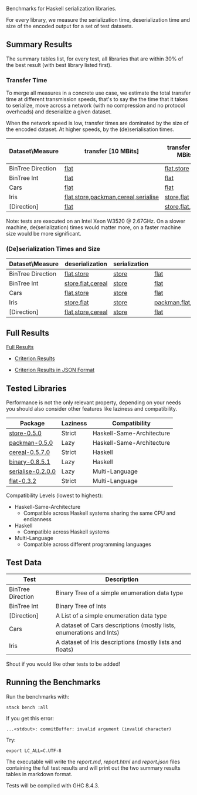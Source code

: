 Benchmarks for Haskell serialization libraries.

For every library, we measure the serialization time, deserialization time and size of the encoded output for a set of test datasets.

## Summary Results

The summary tables list, for every test, all libraries that are within 30% of the best result (with best library listed first).

### Transfer Time

To merge all measures in a concrete use case, we estimate the total transfer time at different transmission speeds, that's to say the the time that it takes to serialize, move across a network (with no compression and no protocol overheads) and deserialize a given dataset.

When the network speed is low, transfer times are dominated by the size of the encoded dataset. At higher speeds, by the (de)serialisation times.

|Dataset\Measure|transfer [10 MBits]|transfer [100 MBits]|transfer [1000 MBits]|
| ---| ---| ---| ---|            
|BinTree Direction|[flat](https://hackage.haskell.org/package/flat)|[flat](https://hackage.haskell.org/package/flat),[store](https://hackage.haskell.org/package/store)|[store](https://hackage.haskell.org/package/store),[flat](https://hackage.haskell.org/package/flat)|
|BinTree Int|[flat](https://hackage.haskell.org/package/flat)|[flat](https://hackage.haskell.org/package/flat)|[store](https://hackage.haskell.org/package/store),[flat](https://hackage.haskell.org/package/flat)|
|Cars|[flat](https://hackage.haskell.org/package/flat)|[flat](https://hackage.haskell.org/package/flat)|[store](https://hackage.haskell.org/package/store),[flat](https://hackage.haskell.org/package/flat)|
|Iris|[flat](https://hackage.haskell.org/package/flat),[store](https://hackage.haskell.org/package/store),[packman](https://hackage.haskell.org/package/packman),[cereal](https://hackage.haskell.org/package/cereal),[serialise](https://hackage.haskell.org/package/serialise)|[store](https://hackage.haskell.org/package/store),[flat](https://hackage.haskell.org/package/flat)|[store](https://hackage.haskell.org/package/store)|
|[Direction]|[flat](https://hackage.haskell.org/package/flat)|[store](https://hackage.haskell.org/package/store),[flat](https://hackage.haskell.org/package/flat),[cereal](https://hackage.haskell.org/package/cereal)|[store](https://hackage.haskell.org/package/store),[flat](https://hackage.haskell.org/package/flat)|

Note: tests are executed on an Intel Xeon W3520 @ 2.67GHz. On a slower machine, de(serialization) times would matter more, on a faster machine size would be more significant.

### (De)serialization Times and Size

|Dataset\Measure|deserialization|serialization|size|
| ---| ---| ---| ---|            
|BinTree Direction|[flat](https://hackage.haskell.org/package/flat),[store](https://hackage.haskell.org/package/store)|[store](https://hackage.haskell.org/package/store)|[flat](https://hackage.haskell.org/package/flat)|
|BinTree Int|[store](https://hackage.haskell.org/package/store),[flat](https://hackage.haskell.org/package/flat),[cereal](https://hackage.haskell.org/package/cereal)|[store](https://hackage.haskell.org/package/store)|[flat](https://hackage.haskell.org/package/flat)|
|Cars|[flat](https://hackage.haskell.org/package/flat),[store](https://hackage.haskell.org/package/store)|[store](https://hackage.haskell.org/package/store)|[flat](https://hackage.haskell.org/package/flat)|
|Iris|[store](https://hackage.haskell.org/package/store),[flat](https://hackage.haskell.org/package/flat)|[store](https://hackage.haskell.org/package/store)|[packman](https://hackage.haskell.org/package/packman),[flat](https://hackage.haskell.org/package/flat),[cereal](https://hackage.haskell.org/package/cereal),[store](https://hackage.haskell.org/package/store),[serialise](https://hackage.haskell.org/package/serialise)|
|[Direction]|[flat](https://hackage.haskell.org/package/flat),[store](https://hackage.haskell.org/package/store),[cereal](https://hackage.haskell.org/package/cereal)|[store](https://hackage.haskell.org/package/store)|[flat](https://hackage.haskell.org/package/flat)|


## Full Results

[Full Results](report.md)

* [Criterion Results](https://rawgit.com/haskell-perf/serialization/master/report.html)

* [Criterion Results in JSON Format](https://raw.githubusercontent.com/haskell-perf/serialization/master/report.json)

## Tested Libraries

Performance is not the only relevant property, depending on your needs you should also consider other features like laziness and compatibility.

| Package                                                            | Laziness | Compatibility             |
| ---                                                                | ---      | ---                       |
| [store-0.5.0](https://hackage.haskell.org/package/store)         | Strict   | Haskell-Same-Architecture |
| [packman-0.5.0](http://hackage.haskell.org/package/packman)        | Lazy     | Haskell-Same-Architecture |
| [cereal-0.5.7.0](http://hackage.haskell.org/package/cereal)        | Strict   | Haskell                   |
| [binary-0.8.5.1](http://hackage.haskell.org/package/binary)        | Lazy     | Haskell                   |
| [serialise-0.2.0.0](https://hackage.haskell.org/package/serialise) | Lazy     | Multi-Language            |
| [flat-0.3.2](https://hackage.haskell.org/package/flat)                    | Strict   | Multi-Language            |

Compatibility Levels (lowest to highest):
* Haskell-Same-Architecture
  - Compatible across Haskell systems sharing the same CPU and endianness
* Haskell
  - Compatible across Haskell systems
* Multi-Language
  - Compatible across different programming languages

## Test Data

| Test              | Description                                                          |
| ---               | ---                                                                  |
| BinTree Direction | Binary Tree of a simple enumeration data type                        |
| BinTree Int       | Binary Tree of Ints                                                  |
| [Direction]       | A List of a simple enumeration data type                             |
| Cars              | A dataset of Cars descriptions (mostly lists, enumerations and Ints) |
| Iris              | A dataset of Iris descriptions (mostly lists and floats)             |

Shout if you would like other tests to be added!

## Running the Benchmarks

Run the benchmarks with:

`stack bench :all`

If you get this error:

`...<stdout>: commitBuffer: invalid argument (invalid character)`

Try:

`export LC_ALL=C.UTF-8`

The executable will write the *report.md*, *report.html* and *report.json* files containing the full test results and will print out the two summary results tables in markdown format.

Tests will be compiled with GHC 8.4.3.

